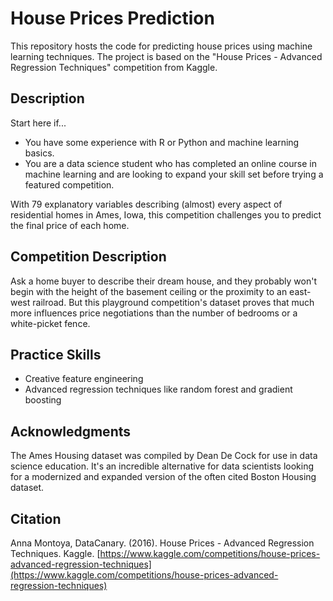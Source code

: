 # House Prices Prediction

This repository hosts the code for predicting house prices using machine learning techniques. The project is based on the "House Prices - Advanced Regression Techniques" competition from Kaggle.

## Description

Start here if...

- You have some experience with R or Python and machine learning basics.
- You are a data science student who has completed an online course in machine learning and are looking to expand your skill set before trying a featured competition.

With 79 explanatory variables describing (almost) every aspect of residential homes in Ames, Iowa, this competition challenges you to predict the final price of each home.

## Competition Description

Ask a home buyer to describe their dream house, and they probably won't begin with the height of the basement ceiling or the proximity to an east-west railroad. But this playground competition's dataset proves that much more influences price negotiations than the number of bedrooms or a white-picket fence.

## Practice Skills

- Creative feature engineering
- Advanced regression techniques like random forest and gradient boosting

## Acknowledgments

The Ames Housing dataset was compiled by Dean De Cock for use in data science education. It's an incredible alternative for data scientists looking for a modernized and expanded version of the often cited Boston Housing dataset.




## Citation

Anna Montoya, DataCanary. (2016). House Prices - Advanced Regression Techniques. Kaggle. [https://www.kaggle.com/competitions/house-prices-advanced-regression-techniques](https://www.kaggle.com/competitions/house-prices-advanced-regression-techniques)
